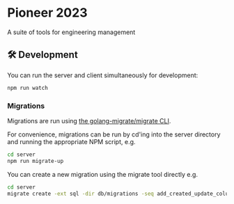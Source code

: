 # Pioneer 2023

A suite of tools for engineering management

## 🛠️ Development
You can run the server and client simultaneously for development:
```bash
npm run watch
```

### Migrations
Migrations are run using [the golang-migrate/migrate CLI](https://github.com/golang-migrate/migrate/tree/master/cmd/migrate).

For convenience, migrations can be run by cd'ing into the server directory and running the appropriate NPM script, e.g.
```bash
cd server
npm run migrate-up
```

You can create a new migration using the migrate tool directly e.g.
```bash
cd server
migrate create -ext sql -dir db/migrations -seq add_created_update_columns
```